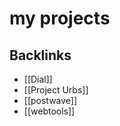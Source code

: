 # my projects



<a id="org0ec7672"></a>

## Backlinks

-   [[Dial]]
-   [[Project Urbs]]
-   [[postwave]]
-   [[webtools]]
